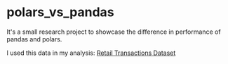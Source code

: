 # polars_vs_pandas
It's a small research project to showcase the difference in performance of pandas and polars.

I used this data in my analysis: [Retail Transactions Dataset](https://www.kaggle.com/datasets/prasad22/retail-transactions-dataset/data)
